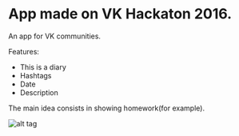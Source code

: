 # App made on VK Hackaton 2016.

An app for VK communities.

Features:
- This is a diary
- Hashtags
- Date
- Description


The main idea consists in showing homework(for example).



![alt tag](https://drive.google.com/open?id=0BxmPVRxy3XTVN3FrM3dEY2pkS3M)
